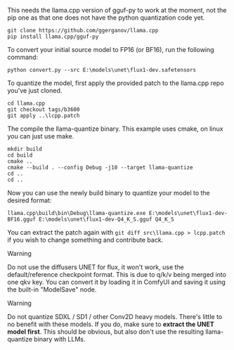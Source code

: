 This needs the llama.cpp version of gguf-py to work at the moment, not the pip one as that one does not have the python quantization code yet.

```
git clone https://github.com/ggerganov/llama.cpp
pip install llama.cpp/gguf-py
```


To convert your initial source model to FP16 (or BF16), run the following command:
```
python convert.py --src E:\models\unet\flux1-dev.safetensors
```


To quantize the model, first apply the provided patch to the llama.cpp repo you've just cloned.
```
cd llama.cpp
git checkout tags/b3600
git apply ..\lcpp.patch
```


The compile the llama-quantize binary. This example uses cmake, on linux you can just use make.
```
mkdir build
cd build
cmake ..
cmake --build . --config Debug -j10 --target llama-quantize
cd ..
cd ..
```


Now you can use the newly build binary to quantize your model to the desired format:
```
llama.cpp\build\bin\Debug\llama-quantize.exe E:\models\unet\flux1-dev-BF16.gguf E:\models\unet\flux1-dev-Q4_K_S.gguf Q4_K_S
```


You can extract the patch again with `git diff src\llama.cpp > lcpp.patch` if you wish to change something and contribute back.


> [!WARNING]  
> Do not use the diffusers UNET for flux, it won't work, use the default/reference checkpoint format. This is due to q/k/v being merged into one qkv key. You can convert it by loading it in ComfyUI and saving it using the built-in "ModelSave" node.


> [!WARNING]  
> Do not quantize SDXL / SD1 / other Conv2D heavy models. There's little to no benefit with these models. If you do, make sure to **extract the UNET model first**.
>This should be obvious, but also don't use the resulting llama-quantize binary with LLMs.
